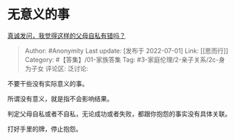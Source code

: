 # 无意义的事
[真诚发问，我觉得这样的父母自私有错吗？](https://www.zhihu.com/question/540708109/answer/2553114025)

> Author: #Anonymity
> Last update: [发布于 2022-07-01]
> Link: [[思而行]]
> Category: #【答集】/01-家族答集
> Tag: #3-家庭伦理/2-亲子关系/2c-身为子女
> 评论区:
> 泛讨论:

不要干些没有实际意义的事。

所谓没有意义，就是指不会影响结果。

判定父母自私或者不自私，无论成功或者失败，都跟你抱怨的事实没有具体关联。

打好手里的牌，停止抱怨。
